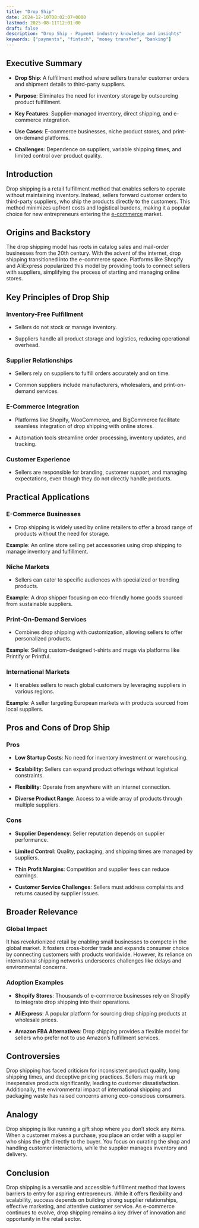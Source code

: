 ```yaml
---
title: "Drop Ship"
date: 2024-12-10T08:02:07+0000
lastmod: 2025-08-11T12:01:00
draft: false
description: "Drop Ship - Payment industry knowledge and insights"
keywords: ["payments", "fintech", "money transfer", "banking"]
---
```


## Executive Summary

- **Drop Ship**: A fulfillment method where sellers transfer customer orders and shipment details to third-party suppliers.

- **Purpose**: Eliminates the need for inventory storage by outsourcing product fulfillment.

- **Key Features**: Supplier-managed inventory, direct shipping, and e-commerce integration.

- **Use Cases**: E-commerce businesses, niche product stores, and print-on-demand platforms.

- **Challenges**: Dependence on suppliers, variable shipping times, and limited control over product quality.

## Introduction

Drop shipping is a retail fulfillment method that enables sellers to operate without maintaining inventory. Instead, sellers forward customer orders to third-party suppliers, who ship the products directly to the customers. This method minimizes upfront costs and logistical burdens, making it a popular choice for new entrepreneurs entering the [e-commerce](https://faisalkhanllc.xyz/resources/payments-wiki/e/e-commerce/) market.

## Origins and Backstory

The drop shipping model has roots in catalog sales and mail-order businesses from the 20th century. With the advent of the internet, drop shipping transitioned into the e-commerce space. Platforms like Shopify and AliExpress popularized this model by providing tools to connect sellers with suppliers, simplifying the process of starting and managing online stores.

## Key Principles of Drop Ship

### Inventory-Free Fulfillment

- Sellers do not stock or manage inventory.

- Suppliers handle all product storage and logistics, reducing operational overhead.

### Supplier Relationships

- Sellers rely on suppliers to fulfill orders accurately and on time.

- Common suppliers include manufacturers, wholesalers, and print-on-demand services.

### E-Commerce Integration

- Platforms like Shopify, WooCommerce, and BigCommerce facilitate seamless integration of drop shipping with online stores.

- Automation tools streamline order processing, inventory updates, and tracking.

### Customer Experience

- Sellers are responsible for branding, customer support, and managing expectations, even though they do not directly handle products.

## Practical Applications

### E-Commerce Businesses

- Drop shipping is widely used by online retailers to offer a broad range of products without the need for storage.

**Example**: An online store selling pet accessories using drop shipping to manage inventory and fulfillment.

### Niche Markets

- Sellers can cater to specific audiences with specialized or trending products.

**Example**: A drop shipper focusing on eco-friendly home goods sourced from sustainable suppliers.

### Print-On-Demand Services

- Combines drop shipping with customization, allowing sellers to offer personalized products.

**Example**: Selling custom-designed t-shirts and mugs via platforms like Printify or Printful.

### International Markets

- It enables sellers to reach global customers by leveraging suppliers in various regions.

**Example**: A seller targeting European markets with products sourced from local suppliers.

## Pros and Cons of Drop Ship

### Pros

- **Low Startup Costs**: No need for inventory investment or warehousing.

- **Scalability**: Sellers can expand product offerings without logistical constraints.

- **Flexibility**: Operate from anywhere with an internet connection.

- **Diverse Product Range**: Access to a wide array of products through multiple suppliers.

### Cons

- **Supplier Dependency**: Seller reputation depends on supplier performance.

- **Limited Control**: Quality, packaging, and shipping times are managed by suppliers.

- **Thin Profit Margins**: Competition and supplier fees can reduce earnings.

- **Customer Service Challenges**: Sellers must address complaints and returns caused by supplier issues.

## Broader Relevance

### Global Impact

It has revolutionized retail by enabling small businesses to compete in the global market. It fosters cross-border trade and expands consumer choice by connecting customers with products worldwide. However, its reliance on international shipping networks underscores challenges like delays and environmental concerns.

### Adoption Examples

- **Shopify Stores**: Thousands of e-commerce businesses rely on Shopify to integrate drop shipping into their operations.

- **AliExpress**: A popular platform for sourcing drop shipping products at wholesale prices.

- **Amazon FBA Alternatives**: Drop shipping provides a flexible model for sellers who prefer not to use Amazon’s fulfillment services.

## Controversies

Drop shipping has faced criticism for inconsistent product quality, long shipping times, and deceptive pricing practices. Sellers may mark up inexpensive products significantly, leading to customer dissatisfaction. Additionally, the environmental impact of international shipping and packaging waste has raised concerns among eco-conscious consumers.

## Analogy

Drop shipping is like running a gift shop where you don’t stock any items. When a customer makes a purchase, you place an order with a supplier who ships the gift directly to the buyer. You focus on curating the shop and handling customer interactions, while the supplier manages inventory and delivery.

## Conclusion

Drop shipping is a versatile and accessible fulfillment method that lowers barriers to entry for aspiring entrepreneurs. While it offers flexibility and scalability, success depends on building strong supplier relationships, effective marketing, and attentive customer service. As e-commerce continues to evolve, drop shipping remains a key driver of innovation and opportunity in the retail sector.